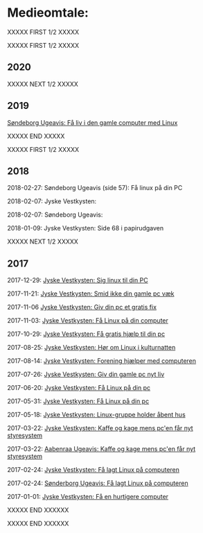 # Medieomtale:

XXXXX FIRST 1/2 XXXXX

XXXXX FIRST 1/2 XXXXX

## 2020

XXXXX NEXT 1/2 XXXXX

## 2019

[Søndeborg Ugeavis: Få liv i den gamle computer med Linux](https://www.ugeavisen-soenderborg.dk/soenderborg/Faa-liv-i-den-gamle-computer-med-Linux/artikel/406969)

XXXXX END XXXXX

XXXXX FIRST 1/2 XXXXX

## 2018

2018-02-27: Søndeborg Ugeavis (side 57): Få linux på din PC

2018-02-07: Jyske Vestkysten:

2018-02-07: Søndeborg Ugeavis:

2018-01-09: Jyske Vestkysten: Side 68 i papirudgaven

XXXXX NEXT 1/2 XXXXX

## 2017

2017-12-29: [Jyske Vestkysten: Sig linux til din PC](https://www.jv.dk/soenderborg/Sig-linux-til-din-PC/artikel/2573177)

2017-11-21: [Jyske Vestkysten: Smid ikke din gamle pc væk](https://www.jv.dk/soenderborg/Smid-ikke-din-gamle-pc-vaek/artikel/2562585)

2017-11-06 [Jyske Vestkysten: Giv din pc et gratis fix](https://www.jv.dk/soenderborg/Giv-din-pc-et-gratis-fix/artikel/2557307)

2017-11-03: [Jyske Vestkysten: Få Linux på din computer](https://www.jv.dk/soenderborg/Faa-Linux-paa-din-computer/artikel/2555881)

2017-10-29: [Jyske Vestkysten: Få gratis hjælp til din pc](https://www.jv.dk/soenderborg/Faa-gratis-hjaelp-til-din-pc/artikel/2544386)

2017-08-25: [Jyske Vestkysten: Hør om Linux i kulturnatten](https://www.jv.dk/soenderborg/Hoer-om-Linux-i-kulturnatten/artikel/2533716)

2017-08-14: [Jyske Vestkysten: Forening hjælper med computeren](https://www.jv.dk/soenderborg/Forening-hjaelper-med-computeren/artikel/2530493)

2017-07-26: [Jyske Vestkysten: Giv din gamle pc nyt liv](https://www.jv.dk/soenderborg/Giv-din-gamle-pc-nyt-liv/artikel/2525624)

2017-06-20: [Jyske Vestkysten: Få Linux på din pc](https://www.jv.dk/soenderborg/Faa-Linux-paa-din-pc/artikel/2516532)

2017-05-31: [Jyske Vestkysten: Få Linux på din pc](https://www.jv.dk/soenderborg/Faa-Linux-paa-din-pc/artikel/2510775)

2017-05-18: [Jyske Vestkysten: Linux-gruppe holder åbent hus](https://www.jv.dk/soenderborg/Linux-gruppe-holder-aabent-hus/artikel/2507249)

2017-03-22: [Jyske Vestkysten: Kaffe og kage mens pc'en får nyt styresystem](https://www.jv.dk/aabenraa/Kaffe-og-kage-mens-pcen-faar-nyt-styresystem/artikel/2490413)

2017-03-22: [Aabenraa Ugeavis: Kaffe og kage mens pc'en får nyt styresystem](https://ugeavisen.dk/aabenraa/Kaffe-og-kage-mens-pcen-faar-nyt-styresystem/artikel/312593)

2017-02-24: [Jyske Vestkysten: Få lagt Linux på computeren](https://www.jv.dk/soenderborg/Faa-lagt-Linux-paa-computeren/artikel/2481890)

2017-02-24: [Sønderborg Ugeavis: Få lagt Linux på computeren](https://ugeavisen.dk/soenderborg/Faa-lagt-Linux-paa-computeren/artikel/308338)

2017-01-01: [Jyske Vestkysten: Få en hurtigere computer](https://www.jv.dk/soenderborg/Faa-en-hurtigere-computer/artikel/2455535)

XXXXX END XXXXXX

XXXXX END XXXXXX
